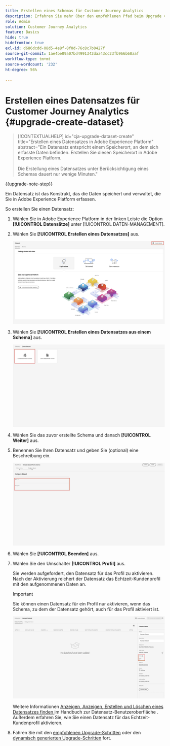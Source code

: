 ```yaml
---
title: Erstellen eines Schemas für Customer Journey Analytics
description: Erfahren Sie mehr über den empfohlenen Pfad beim Upgrade von Adobe Analytics auf Customer Journey Analytics
role: Admin
solution: Customer Journey Analytics
feature: Basics
hide: true
hidefromtoc: true
exl-id: d686dcdd-08d5-4e8f-8f0d-76c8c7b0427f
source-git-commit: 1ae4be09a07bd4991342daa43cc23fb966b68aaf
workflow-type: tm+mt
source-wordcount: '232'
ht-degree: 56%

---
```


# Erstellen eines Datensatzes für Customer Journey Analytics {#upgrade-create-dataset}

<!-- markdownlint-disable MD034 -->

>[!CONTEXTUALHELP]
>id="cja-upgrade-dataset-create"
>title="Erstellen eines Datensatzes in Adobe Experience Platform"
>abstract="Ein Datensatz entspricht einem Speicherort, an dem sich erfasste Daten befinden. Erstellen Sie diesen Speicherort in Adobe Experience Platform.<br><br>Die Erstellung eines Datensatzes unter Berücksichtigung eines Schemas dauert nur wenige Minuten."

<!-- markdownlint-enable MD034 -->

{{upgrade-note-step}}

<!-- Should we single source this instead of duplicate it? The following steps were copied from: /help/data-ingestion/aepwebsdk.md-->

Ein Datensatz ist das Konstrukt, das die Daten speichert und verwaltet, die Sie in Adobe Experience Platform erfassen.

So erstellen Sie einen Datensatz:

1. Wählen Sie in Adobe Experience Platform in der linken Leiste die Option **[!UICONTROL Datensätze]** unter [!UICONTROL DATEN-MANAGEMENT].

1. Wählen Sie **[!UICONTROL Erstellen eines Datensatzes]** aus.

   ![Erstellen eines Datensatzes](assets/create-dataset.png)

1. Wählen Sie **[!UICONTROL Erstellen eines Datensatzes aus einem Schema]** aus.

   ![Erstellen eines Datensatzes aus einem Schema](assets/create-dataset-from-schema.png)

1. Wählen Sie das zuvor erstellte Schema und danach **[!UICONTROL Weiter]** aus.

1. Benennen Sie Ihren Datensatz und geben Sie (optional) eine Beschreibung ein.

   ![Benennen eines Datensatzes](assets/name-your-datatest.png)

1. Wählen Sie **[!UICONTROL Beenden]** aus.

1. Wählen Sie den Umschalter **[!UICONTROL Profil]** aus.

   Sie werden aufgefordert, den Datensatz für das Profil zu aktivieren. Nach der Aktivierung reichert der Datensatz das Echtzeit-Kundenprofil mit den aufgenommenen Daten an.

   >[!IMPORTANT]
   >
   >    Sie können einen Datensatz für ein Profil nur aktivieren, wenn das Schema, zu dem der Datensatz gehört, auch für das Profil aktiviert ist.

   ![Aktivieren eines Schemas für ein Profil](assets/aepwebsdk-dataset-profile.png)

   Weitere Informationen [ Anzeigen, Anzeigen, Erstellen und Löschen eines Datensatzes finden ](https://experienceleague.adobe.com/docs/experience-platform/catalog/datasets/user-guide.html?lang=de) im Handbuch zur Datensatz-Benutzeroberfläche . Außerdem erfahren Sie, wie Sie einen Datensatz für das Echtzeit-Kundenprofil aktivieren.

1. Fahren Sie mit den [empfohlenen Upgrade-Schritten](/help/getting-started/cja-upgrade/cja-upgrade-recommendations.md#recommended-upgrade-steps-for-most-organizations) oder den [dynamisch generierten Upgrade-Schritten](https://gigazelle.github.io/cja-ttv/) fort.
